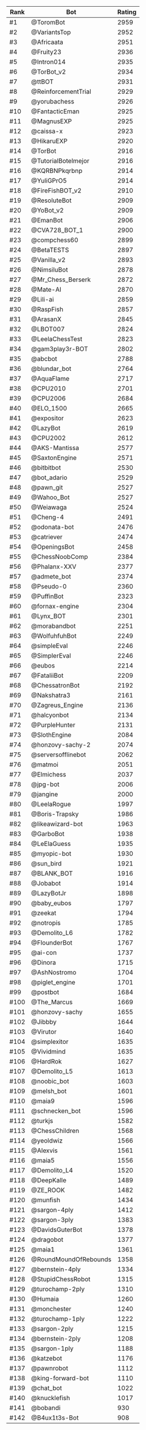 Rank|Bot|Rating
---|---|---
#1|@ToromBot|2959
#2|@VariantsTop|2952
#3|@Africaata|2951
#4|@Fruity23|2936
#5|@Intron014|2935
#6|@TorBot_v2|2934
#7|@ttBOT|2931
#8|@ReinforcementTrial|2929
#9|@yorubachess|2926
#10|@FantacticEman|2925
#11|@MagnusEXP|2925
#12|@caissa-x|2923
#13|@HikaruEXP|2920
#14|@TorBot|2916
#15|@TutorialBotelmejor|2916
#16|@KQRBNPkqrbnp|2914
#17|@YuliGPrO5|2914
#18|@FireFishBOT_v2|2910
#19|@ResoluteBot|2909
#20|@YoBot_v2|2909
#21|@EmanBot|2906
#22|@CVA728_BOT_1|2900
#23|@compchess60|2899
#24|@BetaTESTS|2897
#25|@Vanilla_v2|2893
#26|@NimsiluBot|2878
#27|@Mr_Chess_Berserk|2872
#28|@Mate-AI|2870
#29|@Lili-ai|2859
#30|@RaspFish|2857
#31|@ArasanX|2845
#32|@LBOT007|2824
#33|@LeelaChessTest|2823
#34|@gam3play3r-BOT|2802
#35|@abcbot|2788
#36|@blundar_bot|2764
#37|@AquaFlame|2717
#38|@CPU2010|2701
#39|@CPU2006|2684
#40|@ELO_1500|2665
#41|@expositor|2623
#42|@LazyBot|2619
#43|@CPU2002|2612
#44|@AKS-Mantissa|2577
#45|@SaxtonEngine|2571
#46|@bitbitbot|2530
#47|@bot_adario|2529
#48|@pawn_git|2527
#49|@Wahoo_Bot|2527
#50|@Weiawaga|2524
#51|@Cheng-4|2491
#52|@odonata-bot|2476
#53|@catriever|2474
#54|@OpeningsBot|2458
#55|@ChessNoobComp|2384
#56|@Phalanx-XXV|2377
#57|@admete_bot|2374
#58|@Pseudo-0|2360
#59|@PuffinBot|2323
#60|@fornax-engine|2304
#61|@Lynx_BOT|2301
#62|@morabandbot|2251
#63|@WolfuhfuhBot|2249
#64|@simpleEval|2246
#65|@SimplerEval|2246
#66|@eubos|2214
#67|@FataliiBot|2209
#68|@ChessatronBot|2192
#69|@Nakshatra3|2161
#70|@Zagreus_Engine|2136
#71|@halcyonbot|2134
#72|@PurpleHunter|2131
#73|@SlothEngine|2084
#74|@honzovy-sachy-2|2074
#75|@serversofflinebot|2062
#76|@matmoi|2051
#77|@Elmichess|2037
#78|@jpg-bot|2006
#79|@jangine|2000
#80|@LeelaRogue|1997
#81|@Boris-Trapsky|1986
#82|@likeawizard-bot|1963
#83|@GarboBot|1938
#84|@LeElaGuess|1935
#85|@myopic-bot|1930
#86|@sun_bird|1921
#87|@BLANK_BOT|1916
#88|@Jobabot|1914
#89|@LazyBotJr|1898
#90|@baby_eubos|1797
#91|@zeekat|1794
#92|@notropis|1785
#93|@Demolito_L6|1782
#94|@FlounderBot|1767
#95|@ai-con|1737
#96|@Dinora|1715
#97|@AshNostromo|1704
#98|@piglet_engine|1701
#99|@postbot|1684
#100|@The_Marcus|1669
#101|@honzovy-sachy|1655
#102|@Jibbby|1644
#103|@Virutor|1640
#104|@simplexitor|1635
#105|@Vividmind|1635
#106|@HardRok|1627
#107|@Demolito_L5|1613
#108|@noobic_bot|1603
#109|@melsh_bot|1601
#110|@maia9|1596
#111|@schnecken_bot|1596
#112|@turkjs|1582
#113|@ChessChildren|1568
#114|@yeoldwiz|1566
#115|@Alexvis|1561
#116|@maia5|1556
#117|@Demolito_L4|1520
#118|@DeepKalle|1489
#119|@ZE_ROOK|1482
#120|@munfish|1434
#121|@sargon-4ply|1412
#122|@sargon-3ply|1383
#123|@DavidsGuterBot|1378
#124|@dragobot|1377
#125|@maia1|1361
#126|@RoundMoundOfRebounds|1358
#127|@bernstein-4ply|1334
#128|@StupidChessRobot|1315
#129|@turochamp-2ply|1310
#130|@Humaia|1260
#131|@monchester|1240
#132|@turochamp-1ply|1222
#133|@sargon-2ply|1215
#134|@bernstein-2ply|1208
#135|@sargon-1ply|1188
#136|@katzebot|1176
#137|@pawnrobot|1112
#138|@king-forward-bot|1110
#139|@chat_bot|1022
#140|@knucklefish|1017
#141|@bobandi|930
#142|@B4ux1t3s-Bot|908
